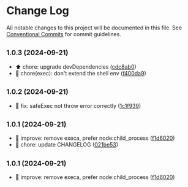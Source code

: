 # Change Log

All notable changes to this project will be documented in this file.
See [Conventional Commits](https://conventionalcommits.org) for commit guidelines.

## <small>1.0.3 (2024-09-21)</small>

* :arrow_up:  chore: upgrade devDependencies ([cdc8ab0](https://github.com/guanghechen/node-scaffolds/commit/cdc8ab0))
* :wrench:  chore(exec): don't extend the shell env ([f400da9](https://github.com/guanghechen/node-scaffolds/commit/f400da9))





## <small>1.0.2 (2024-09-21)</small>

* :bug:  fix: safeExec not throw error correctly ([1c1f939](https://github.com/guanghechen/node-scaffolds/commit/1c1f939))





## <small>1.0.1 (2024-09-21)</small>

* :art:  improve: remove execa, prefer node:child_process ([f1d6020](https://github.com/guanghechen/node-scaffolds/commit/f1d6020))
* :wrench:  chore: update CHANGELOG ([021be53](https://github.com/guanghechen/node-scaffolds/commit/021be53))





## <small>1.0.1 (2024-09-21)</small>

* :art:  improve: remove execa, prefer node:child_process ([f1d6020](https://github.com/guanghechen/node-scaffolds/commit/f1d6020))
